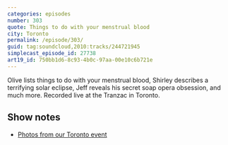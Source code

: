 ```yaml
---
categories: episodes
number: 303
quote: Things to do with your menstrual blood
city: Toronto
permalink: /episode/303/
guid: tag:soundcloud,2010:tracks/244721945
simplecast_episode_id: 27738
art19_id: 750bb1d6-8c93-4b0c-97aa-00e10c6b721e
---
```


Olive lists things to do with your menstrual blood, Shirley describes a terrifying solar eclipse, Jeff reveals his secret soap opera obsession, and much more. Recorded live at the Tranzac in Toronto.

## Show notes
- [Photos from our Toronto event](https://goo.gl/2C3UHK)
